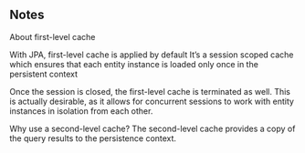 ## Notes

About first-level cache

With JPA, first-level cache is applied by default
It’s a session scoped cache which ensures that each entity instance is loaded only once in the persistent context

Once the session is closed, the first-level cache is terminated as well. This is actually desirable, as it allows for concurrent sessions to work with entity instances in isolation from each other.

Why use a second-level cache?
The second-level cache provides a copy of the query results to the persistence context.